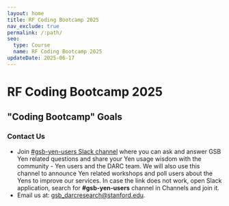 ```yaml
---
layout: home
title: RF Coding Bootcamp 2025 
nav_exclude: true
permalink: /:path/
seo:
  type: Course
  name: RF Coding Bootcamp 2025 
updateDate: 2025-06-17
---
```


# RF Coding Bootcamp 2025 

## "Coding Bootcamp" Goals

### Contact Us
- Join <a href="https://circlerss.slack.com/archives/C01JXJ6U4E5" target="_blank">#gsb-yen-users Slack channel</a> where you can ask and answer GSB Yen related questions and share your Yen usage wisdom with the community - Yen users and the DARC team. We will also use this channel to announce Yen related workshops and poll users about the Yens to improve our services. In case the link does not work, open Slack application, search for <b>#gsb-yen-users</b> channel in Channels and join it.
- Email us at: <a href="mailto:gsb_darcresearch@stanford.edu">gsb_darcresearch@stanford.edu.</a>
